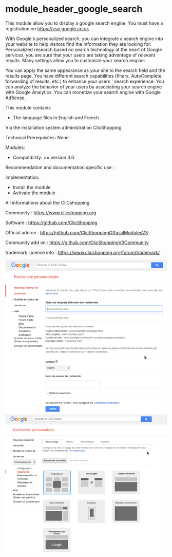 # module_header_google_search

This module allow you to display a google search engine. You must have a registration on https://cse.google.co.uk

With Google's personalized search, you can integrate a search engine into your website to help visitors find the information they are looking for. Personalized research based on search technology at the heart of Google services, you are sure that your users are taking advantage of relevant results. Many settings allow you to customize your search engine:

You can apply the same appearance as your site to the search field and the results page.
You have different search capabilities (filters, AutoComplete, forwarding of results, etc.) to enhance your users ' search experience.
You can analyze the behavior of your users by associating your search engine with Google Analytics.
You can monetize your search engine with Google AdSense.

This module contains

- The language files in English and French
  
Via the installation system administration ClicShopping

Technical Prerequisites: None

Modules:

- Compatibility: >= version 3.0

Recommendation and documentation specific use :

Implementation:

- Install the module
- Activate the module

 All informations about the CliCshopping

 Community : https://www.clicshopping.org

 Software : https://github.com/ClicShopping

 Official add on : https://github.com/ClicShoppingOfficialModulesV3

 Community add on : https://github.com/ClicShoppingV3Community

 trademark License info : https://www.clicshopping.org/forum/trademark/ 
 
![image](https://github.com/ClicShoppingV3Community/module_header_google_search/blob/master/ModuleInfosJson/image.png)
![image2](https://github.com/ClicShoppingV3Community/module_header_google_search/blob/master/ModuleInfosJson/image2.png)
